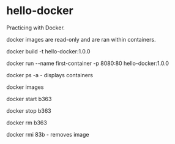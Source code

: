 # hello-docker
Practicing with Docker.

docker images are read-only and are ran within containers.

docker build -t hello-docker:1.0.0

docker run --name first-container -p 8080:80 hello-docker:1.0.0

docker ps -a  - displays containers

docker images

docker start b363

docker stop b363

docker rm b363

docker rmi 83b - removes image
